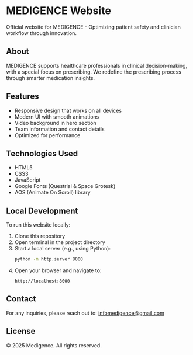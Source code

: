 # MEDIGENCE Website

Official website for MEDIGENCE - Optimizing patient safety and clinician workflow through innovation.

## About

MEDIGENCE supports healthcare professionals in clinical decision-making, with a special focus on prescribing. We redefine the prescribing process through smarter medication insights.

## Features

- Responsive design that works on all devices
- Modern UI with smooth animations
- Video background in hero section
- Team information and contact details
- Optimized for performance

## Technologies Used

- HTML5
- CSS3
- JavaScript
- Google Fonts (Questrial & Space Grotesk)
- AOS (Animate On Scroll) library

## Local Development

To run this website locally:

1. Clone this repository
2. Open terminal in the project directory
3. Start a local server (e.g., using Python):
   ```bash
   python -m http.server 8000
   ```
4. Open your browser and navigate to:
   ```
   http://localhost:8000
   ```

## Contact

For any inquiries, please reach out to: infomedigence@gmail.com

## License

© 2025 Medigence. All rights reserved. 